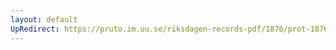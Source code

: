 ```yaml
---
layout: default
UpRedirect: https://pruto.im.uu.se/riksdagen-records-pdf/1876/prot-1876--ak--053/prot-1876--ak--053_027.pdf
---
```

